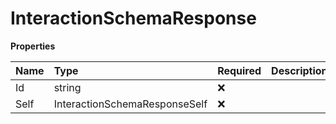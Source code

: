 # InteractionSchemaResponse

**Properties**

| Name | Type                          | Required | Description |
| :--- | :---------------------------- | :------- | :---------- |
| Id   | string                        | ❌       |             |
| Self | InteractionSchemaResponseSelf | ❌       |             |

<!-- This file was generated by liblab | https://liblab.com/ -->
